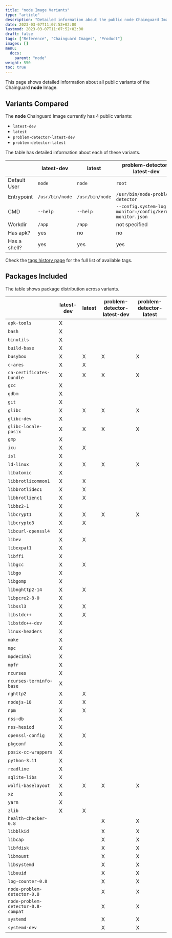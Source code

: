 ```yaml
---
title: "node Image Variants"
type: "article"
description: "Detailed information about the public node Chainguard Image variants"
date: 2023-03-07T11:07:52+02:00
lastmod: 2023-03-07T11:07:52+02:00
draft: false
tags: ["Reference", "Chainguard Images", "Product"]
images: []
menu:
  docs:
    parent: "node"
weight: 550
toc: true
---
```


This page shows detailed information about all public variants of the Chainguard **node** Image.

## Variants Compared
The **node** Chainguard Image currently has 4 public variants: 

- `latest-dev`
- `latest`
- `problem-detector-latest-dev`
- `problem-detector-latest`

The table has detailed information about each of these variants.

|              | latest-dev      | latest          | problem-detector-latest-dev                               | problem-detector-latest                                   |
|--------------|-----------------|-----------------|-----------------------------------------------------------|-----------------------------------------------------------|
| Default User | `node`          | `node`          | `root`                                                    | `root`                                                    |
| Entrypoint   | `/usr/bin/node` | `/usr/bin/node` | `/usr/bin/node-problem-detector`                          | `/usr/bin/node-problem-detector`                          |
| CMD          | `--help`        | `--help`        | `--config.system-log-monitor=/config/kernel-monitor.json` | `--config.system-log-monitor=/config/kernel-monitor.json` |
| Workdir      | `/app`          | `/app`          | not specified                                             | not specified                                             |
| Has apk?     | yes             | no              | no                                                        | no                                                        |
| Has a shell? | yes             | yes             | yes                                                       | yes                                                       |

Check the [tags history page](/chainguard/chainguard-images/reference/node/tags_history/) for the full list of available tags.

## Packages Included
The table shows package distribution across variants.

|                                    | latest-dev | latest | problem-detector-latest-dev | problem-detector-latest |
|------------------------------------|------------|--------|-----------------------------|-------------------------|
| `apk-tools`                        | X          |        |                             |                         |
| `bash`                             | X          |        |                             |                         |
| `binutils`                         | X          |        |                             |                         |
| `build-base`                       | X          |        |                             |                         |
| `busybox`                          | X          | X      | X                           | X                       |
| `c-ares`                           | X          | X      |                             |                         |
| `ca-certificates-bundle`           | X          | X      | X                           | X                       |
| `gcc`                              | X          |        |                             |                         |
| `gdbm`                             | X          |        |                             |                         |
| `git`                              | X          |        |                             |                         |
| `glibc`                            | X          | X      | X                           | X                       |
| `glibc-dev`                        | X          |        |                             |                         |
| `glibc-locale-posix`               | X          | X      | X                           | X                       |
| `gmp`                              | X          |        |                             |                         |
| `icu`                              | X          | X      |                             |                         |
| `isl`                              | X          |        |                             |                         |
| `ld-linux`                         | X          | X      | X                           | X                       |
| `libatomic`                        | X          |        |                             |                         |
| `libbrotlicommon1`                 | X          | X      |                             |                         |
| `libbrotlidec1`                    | X          | X      |                             |                         |
| `libbrotlienc1`                    | X          | X      |                             |                         |
| `libbz2-1`                         | X          |        |                             |                         |
| `libcrypt1`                        | X          | X      | X                           | X                       |
| `libcrypto3`                       | X          | X      |                             |                         |
| `libcurl-openssl4`                 | X          |        |                             |                         |
| `libev`                            | X          | X      |                             |                         |
| `libexpat1`                        | X          |        |                             |                         |
| `libffi`                           | X          |        |                             |                         |
| `libgcc`                           | X          | X      |                             |                         |
| `libgo`                            | X          |        |                             |                         |
| `libgomp`                          | X          |        |                             |                         |
| `libnghttp2-14`                    | X          | X      |                             |                         |
| `libpcre2-8-0`                     | X          |        |                             |                         |
| `libssl3`                          | X          | X      |                             |                         |
| `libstdc++`                        | X          | X      |                             |                         |
| `libstdc++-dev`                    | X          |        |                             |                         |
| `linux-headers`                    | X          |        |                             |                         |
| `make`                             | X          |        |                             |                         |
| `mpc`                              | X          |        |                             |                         |
| `mpdecimal`                        | X          |        |                             |                         |
| `mpfr`                             | X          |        |                             |                         |
| `ncurses`                          | X          |        |                             |                         |
| `ncurses-terminfo-base`            | X          |        |                             |                         |
| `nghttp2`                          | X          | X      |                             |                         |
| `nodejs-18`                        | X          | X      |                             |                         |
| `npm`                              | X          | X      |                             |                         |
| `nss-db`                           | X          |        |                             |                         |
| `nss-hesiod`                       | X          |        |                             |                         |
| `openssl-config`                   | X          | X      |                             |                         |
| `pkgconf`                          | X          |        |                             |                         |
| `posix-cc-wrappers`                | X          |        |                             |                         |
| `python-3.11`                      | X          |        |                             |                         |
| `readline`                         | X          |        |                             |                         |
| `sqlite-libs`                      | X          |        |                             |                         |
| `wolfi-baselayout`                 | X          | X      | X                           | X                       |
| `xz`                               | X          |        |                             |                         |
| `yarn`                             | X          |        |                             |                         |
| `zlib`                             | X          | X      |                             |                         |
| `health-checker-0.8`               |            |        | X                           | X                       |
| `libblkid`                         |            |        | X                           | X                       |
| `libcap`                           |            |        | X                           | X                       |
| `libfdisk`                         |            |        | X                           | X                       |
| `libmount`                         |            |        | X                           | X                       |
| `libsystemd`                       |            |        | X                           | X                       |
| `libuuid`                          |            |        | X                           | X                       |
| `log-counter-0.8`                  |            |        | X                           | X                       |
| `node-problem-detector-0.8`        |            |        | X                           | X                       |
| `node-problem-detector-0.8-compat` |            |        | X                           | X                       |
| `systemd`                          |            |        | X                           | X                       |
| `systemd-dev`                      |            |        | X                           | X                       |

